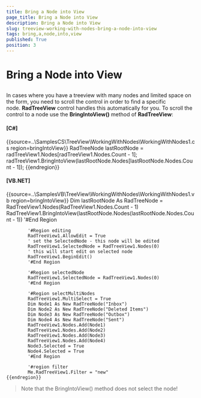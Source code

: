 ```yaml
---
title: Bring a Node into View
page_title: Bring a Node into View
description: Bring a Node into View
slug: treeview-working-with-nodes-bring-a-node-into-view
tags: bring,a,node,into,view
published: True
position: 3
---
```


# Bring a Node into View



## 

In cases where you have a treeview with many nodes and limited space on the form, you need to scroll the control in order to find a specific node. __RadTreeView__ control handles this automatically for you. To scroll the control to a node use the __BringIntoView()__ method of __RadTreeView__:

#### __[C#]__

{{source=..\SamplesCS\TreeView\WorkingWithNodes\WorkingWithNodes1.cs region=bringIntoView}}
	            RadTreeNode lastRootNode = radTreeView1.Nodes[radTreeView1.Nodes.Count - 1];
	            radTreeView1.BringIntoView(lastRootNode.Nodes[lastRootNode.Nodes.Count - 1]);
	{{endregion}}



#### __[VB.NET]__

{{source=..\SamplesVB\TreeView\WorkingWithNodes\WorkingWithNodes1.vb region=bringIntoView}}
	        Dim lastRootNode As RadTreeNode = RadTreeView1.Nodes(RadTreeView1.Nodes.Count - 1)
	        RadTreeView1.BringIntoView(lastRootNode.Nodes(lastRootNode.Nodes.Count - 1))
	        '#End Region
	
	        '#Region editing
	        RadTreeView1.AllowEdit = True
	        ' set the SelectedNode - this node will be edited  
	        RadTreeView1.SelectedNode = RadTreeView1.Nodes(0)
	        ' this will start edit on selected node
	        RadTreeView1.BeginEdit()
	        '#End Region
	
	        '#Region selectedNode
	        RadTreeView1.SelectedNode = RadTreeView1.Nodes(0)
	        '#End Region
	
	        '#Region selectMultiNodes
	        RadTreeView1.MultiSelect = True
	        Dim Node1 As New RadTreeNode("Inbox")
	        Dim Node2 As New RadTreeNode("Deleted Items")
	        Dim Node3 As New RadTreeNode("Outbox")
	        Dim Node4 As New RadTreeNode("Sent")
	        RadTreeView1.Nodes.Add(Node1)
	        RadTreeView1.Nodes.Add(Node2)
	        RadTreeView1.Nodes.Add(Node3)
	        RadTreeView1.Nodes.Add(Node4)
	        Node3.Selected = True
	        Node4.Selected = True
	        '#End Region
	
	        '#region filter
	        Me.RadTreeView1.Filter = "new"
	{{endregion}}



>Note that the BringIntoView() method does not select the node!
